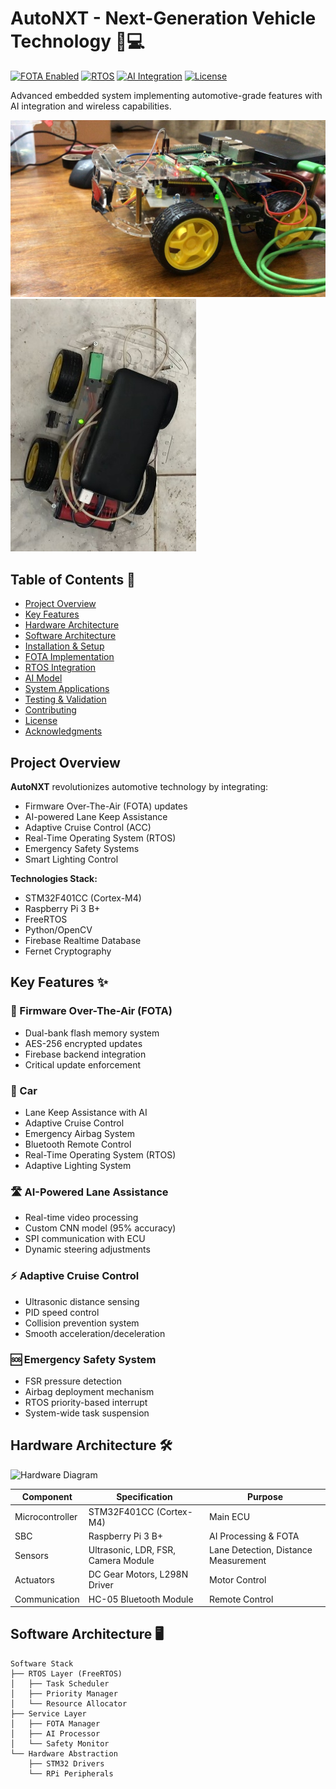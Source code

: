 # AutoNXT - Next-Generation Vehicle Technology 🚗💻

[![FOTA Enabled](https://img.shields.io/badge/FOTA-Enabled-success)](https://en.wikipedia.org/wiki/Firmware_over-the-air)
[![RTOS](https://img.shields.io/badge/RTOS-FreeRTOS-informational)](https://www.freertos.org/)
[![AI Integration](https://img.shields.io/badge/AI-Lane%20Detection-ff69b4)](https://pytorch.org/)
[![License](https://img.shields.io/badge/License-MIT-blue.svg)](https://opensource.org/licenses/MIT)

Advanced embedded system implementing automotive-grade features with AI integration and wireless capabilities.

![System Overview](https://github.com/HosamAyoub/Photos/blob/main/AutoNXT/Car.jpg)
![System Overview2](https://github.com/HosamAyoub/Photos/blob/main/AutoNXT/Car2.jpg)

## Table of Contents 📖
- [Project Overview](#project-overview)
- [Key Features](#key-features-)
- [Hardware Architecture](#hardware-architecture-)
- [Software Architecture](#software-architecture-)
- [Installation & Setup](#installation--setup-)
- [FOTA Implementation](#fota-implementation-)
- [RTOS Integration](#rtos-integration-)
- [AI Model](#ai-model-)
- [System Applications](#system-applications-)
- [Testing & Validation](#testing--validation-)
- [Contributing](#contributing-)
- [License](#license-)
- [Acknowledgments](#acknowledgments-)

## Project Overview
**AutoNXT** revolutionizes automotive technology by integrating:
- Firmware Over-The-Air (FOTA) updates
- AI-powered Lane Keep Assistance
- Adaptive Cruise Control (ACC)
- Real-Time Operating System (RTOS)
- Emergency Safety Systems
- Smart Lighting Control

**Technologies Stack:**
- STM32F401CC (Cortex-M4)
- Raspberry Pi 3 B+
- FreeRTOS
- Python/OpenCV
- Firebase Realtime Database
- Fernet Cryptography

## Key Features ✨
### 🚀 Firmware Over-The-Air (FOTA)
- Dual-bank flash memory system
- AES-256 encrypted updates
- Firebase backend integration
- Critical update enforcement
### 🚗 Car
- Lane Keep Assistance with AI
- Adaptive Cruise Control
- Emergency Airbag System
- Bluetooth Remote Control
- Real-Time Operating System (RTOS)
- Adaptive Lighting System

### 🛣️ AI-Powered Lane Assistance
- Real-time video processing
- Custom CNN model (95% accuracy)
- SPI communication with ECU
- Dynamic steering adjustments

### ⚡ Adaptive Cruise Control
- Ultrasonic distance sensing
- PID speed control
- Collision prevention system
- Smooth acceleration/deceleration

### 🆘 Emergency Safety System
- FSR pressure detection
- Airbag deployment mechanism
- RTOS priority-based interrupt
- System-wide task suspension

## Hardware Architecture 🛠️
![Hardware Diagram](docs/assets/hardware_layout.png)

| Component               | Specification                         | Purpose                                 |
|-------------------------|---------------------------------------|-----------------------------------------|
| Microcontroller         | STM32F401CC (Cortex-M4)               | Main ECU                                |
| SBC                     | Raspberry Pi 3 B+                     | AI Processing & FOTA                    |
| Sensors                 | Ultrasonic, LDR, FSR, Camera Module   | Lane Detection, Distance Measurement    |
| Actuators               | DC Gear Motors, L298N Driver          | Motor Control                           |
| Communication           | HC-05 Bluetooth Module                |  Remote Control                         |

## Software Architecture 🖥️
```plaintext
Software Stack
├── RTOS Layer (FreeRTOS)
│   ├── Task Scheduler
│   ├── Priority Manager
│   └── Resource Allocator
├── Service Layer
│   ├── FOTA Manager
│   ├── AI Processor
│   └── Safety Monitor
└── Hardware Abstraction
    ├── STM32 Drivers
    └── RPi Peripherals
````
